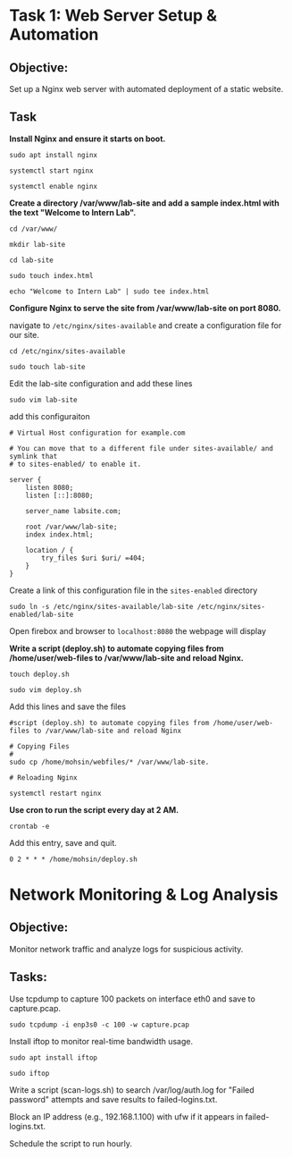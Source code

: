 
# Task 1: Web Server Setup & Automation  

## Objective:

Set up a Nginx web server with automated deployment of a static website.

## Task

**Install Nginx and ensure it starts on boot.**

```
sudo apt install nginx
```

```
systemctl start nginx
```

```
systemctl enable nginx
```

**Create a directory /var/www/lab-site and add a sample index.html with the text "Welcome to Intern Lab".**

```
cd /var/www/
```

```
mkdir lab-site
```

```
cd lab-site
```

```
sudo touch index.html
```

```
echo "Welcome to Intern Lab" | sudo tee index.html
``` 

**Configure Nginx to serve the site from /var/www/lab-site on port 8080.**

navigate to `/etc/nginx/sites-available` and create a configuration file for our site.

```
cd /etc/nginx/sites-available
```

```
sudo touch lab-site
```

Edit the lab-site configuration and add these lines

```
sudo vim lab-site
```

add this configuraiton

```
# Virtual Host configuration for example.com

# You can move that to a different file under sites-available/ and symlink that
# to sites-enabled/ to enable it.

server {
	listen 8080;
	listen [::]:8080;

	server_name labsite.com;

	root /var/www/lab-site;
	index index.html;

	location / {
		try_files $uri $uri/ =404;
	}
}
```

Create a link of this configuration file in the `sites-enabled` directory

```
sudo ln -s /etc/nginx/sites-available/lab-site /etc/nginx/sites-enabled/lab-site
```

Open firebox and browser to `localhost:8080` the webpage will display

**Write a script (deploy.sh) to automate copying files from /home/user/web-files to /var/www/lab-site and reload Nginx.**

```
touch deploy.sh
```

```
sudo vim deploy.sh
```

Add this lines and save the files

```
#script (deploy.sh) to automate copying files from /home/user/web-files to /var/www/lab-site and reload Nginx

# Copying Files
#
sudo cp /home/mohsin/webfiles/* /var/www/lab-site.

# Reloading Nginx

systemctl restart nginx

```

**Use cron to run the script every day at 2 AM.**

```
crontab -e
```

Add this entry, save and quit.

```
0 2 * * * /home/mohsin/deploy.sh
```

# Network Monitoring & Log Analysis 

## Objective: 

Monitor network traffic and analyze logs for suspicious activity.  

## Tasks:

Use tcpdump to capture 100 packets on interface eth0 and save to capture.pcap.

```
sudo tcpdump -i enp3s0 -c 100 -w capture.pcap
```

Install iftop to monitor real-time bandwidth usage.

```
sudo apt install iftop
```

```
sudo iftop
```


Write a script (scan-logs.sh) to search /var/log/auth.log for "Failed password" attempts and save results to failed-logins.txt.



Block an IP address (e.g., 192.168.1.100) with ufw if it appears in failed-logins.txt.

Schedule the script to run hourly.



